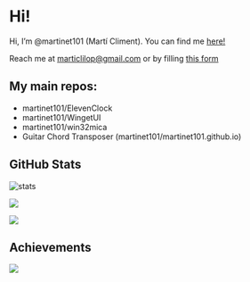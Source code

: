 # Hi!
Hi, I’m @martinet101 (Martí Climent). You can find me [here!](https://www.somepythonthings.tk/)

Reach me at marticlilop@gmail.com or by filling [this form](https://www.somepythonthings.tk/#contact)

## My main repos:
 - martinet101/ElevenClock
 - martinet101/WingetUI
 - martinet101/win32mica
 - Guitar Chord Transposer (martinet101/martinet101.github.io)
 
 
## GitHub Stats

![stats](https://github-readme-stats.vercel.app/api?username=martinet101&theme=default&show_icons=true&hide_border=true&count_private=true&include_all_commits=true)

![](https://github-readme-streak-stats.herokuapp.com/?user=martinet101&theme=default&hide_border=true&include_all_commits=true)

![](https://github-readme-stats.vercel.app/api/top-langs/?username=martinet101&langs_count=10&theme=default&show_icons=true&hide_border=true&layout=compact)

## Achievements  
![](https://github-profile-trophy.vercel.app/?username=martinet101&show_icons=true&hide_border=true&include_all_commits=true)
